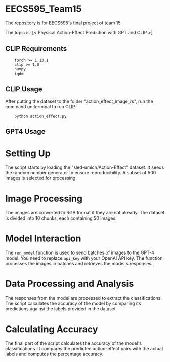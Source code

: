 # EECS595_Team15
The repository is for EECS595's final project of team 15.

The topic is: [< Physical Action-Effect Prediction with GPT and CLIP >] 

## CLIP Requirements

```
    torch >= 1.13.1
    clip >= 1.0
    numpy
    tqdm
```

## CLIP Usage

After putting the dataset to the folder "action_effect_image_rs", run the command on terminal to run CLIP.
```
    python action_effect.py
```

## GPT4 Usage
# Setting Up

The script starts by loading the "sled-umich/Action-Effect" dataset. It seeds the random number generator to ensure reproducibility. A subset of 500 images is selected for processing.

# Image Processing

The images are converted to RGB format if they are not already. The dataset is divided into 10 chunks, each containing 50 images.

# Model Interaction

The `run_model` function is used to send batches of images to the GPT-4 model. You need to replace `api_key` with your OpenAI API key. The function processes the images in batches and retrieves the model's responses.

# Data Processing and Analysis

The responses from the model are processed to extract the classifications. The script calculates the accuracy of the model by comparing its predictions against the labels provided in the dataset.

# Calculating Accuracy

The final part of the script calculates the accuracy of the model's classifications. It compares the predicted action-effect pairs with the actual labels and computes the percentage accuracy.


